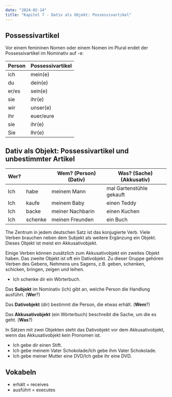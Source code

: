 ```yaml
---
date: "2024-02-14"
title: "Kapitel 7 - Dativ als Objekt: Possessivartikel"
---
```


## Possessivartikel

Vor einem femininen Nomen oder einem Nomen im Plural endet der Possessivartikel im Nominativ auf -e:

| Person | Possessivartikel |
| --- | --- |
| ich | mein(e) |
| du | dein(e) |
| er/es | sein(e) |
| sie | ihr(e) |
| wir | unser(e) |
| ihr | euer/eure |
| sie | ihr(e) |
| Sie | Ihr(e) |

## Dativ als Objekt: Possessivartikel und unbestimmter Artikel

| Wer? |  | Wem? (Person) (Dativ) | Was? (Sache) (Akkusativ) |
| --- | --- | --- | --- |
| Ich | habe | meinem Mann | mal Gartenstühle gekauft |
| Ich | kaufe | meinem Baby | einen Teddy |
| Ich | backe | meiner Nachbarin | einen Kuchen |
| Ich | schenke  | meinen Freunden  | ein Buch |

The Zentrum in jedem deutschen Satz ist das konjugierte Verb. Viele Verben brauchen neben dem Subjekt als weitere Ergänzung ein Objekt. Dieses Objekt ist meist ein Akkusativobjekt.  

Einige Verben können zusätzlich zum Akkusativobjekt ein zweites Objekt haben. Das zweite Objekt ist oft ein Dativobjekt. Zu dieser Gruppe gehören Verben des Gebens, Nehmens uns Sagens, z.B. geben, schenken, schicken, bringen, zeigen und leihen. 

- Ich schenke dir ein Wörterbuch.

Das **Subjekt** im Nominativ (ich) gibt an, welche Person die Handlung ausführt. (**Wer**?) 

Das **Dativobjekt** (dir) bestimmt die Person, die etwas erhält. (**Wem**?) 

Das **Akkusativobjekt** (ein Wörterbuch)  beschreibt die Sache, um  die es geht. (**Was**?) 

In Sätzen mit zwei Objekten steht das Dativobjekt vor dem Akkusativobjekt, wenn das Akkusativobjekt kein Pronomen ist.

- Ich gebe dir einen Stift.
- Ich gebe meinem Vater Schokolade/Ich gebe ihm Vater Schokolade.
- Ich gebe meiner Mutter eine DVD/Ich gebe ihr eine DVD.

## Vokabeln

- erhält = receives
- ausführt = executes